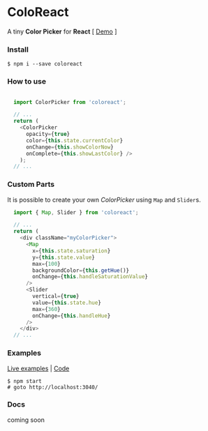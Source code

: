 # ColoReact

A tiny **Color Picker** for **React** [ [Demo](https://elrumordelaluz.github.io/coloreact/) ]


### Install

```
$ npm i --save coloreact
```

### How to use

```js

  import ColorPicker from 'coloreact';

  // ...
  return (
    <ColorPicker
      opacity={true}
      color={this.state.currentColor}
      onChange={this.showColorNow}
      onComplete={this.showLastColor} />
    );
  // ...

```

### Custom Parts

It is possible to create your own _ColorPicker_ using `Map` and `Slider`s.


```js
  import { Map, Slider } from 'coloreact';

  // ...
  return (
    <div className="myColorPicker">
      <Map
        x={this.state.saturation}
        y={this.state.value}
        max={100}
        backgroundColor={this.getHue()}
        onChange={this.handleSaturationValue}
      />
      <Slider
        vertical={true}
        value={this.state.hue}
        max={360}
        onChange={this.handleHue}
      />
    </div>  
  // ...


```

### Examples

[Live examples](https://elrumordelaluz.github.io/coloreact/) | 
[Code](https://github.com/elrumordelaluz/coloreact/tree/master/examples)

```
$ npm start
# goto http://localhost:3040/
```

### Docs 

coming soon

